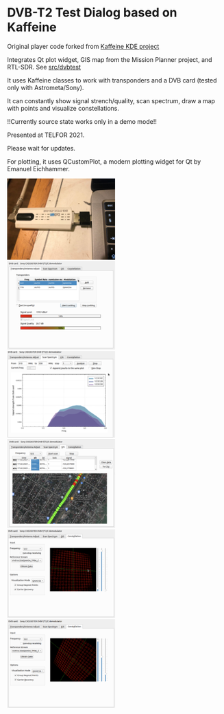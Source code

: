 DVB-T2 Test Dialog based on Kaffeine
===================

Original player code forked from <a href="https://github.com/KDE/kaffeine">Kaffeine KDE project</a>

Integrates Qt plot widget, GIS map from the Mission Planner project, and RTL-SDR. See <a href = "src/dvbtest">src/dvbtest</a>

It uses Kaffeine classes to work with transponders and a DVB card (tested only with Astrometa/Sony). 

It can constantly show signal strench/quality, scan spectrum, draw a map with points and visualize constellations.

!!Currently source state works only in a demo mode!!

Presented at TELFOR 2021.

Please wait for updates.

For plotting, it uses QCustomPlot, a modern plotting widget for Qt by Emanuel Eichhammer.       

<img src = "dvb_card.jpg" width = "50%" />
<img src = "dvb0.png" width = "50%" />
<img src = "dvb1.png" width = "50%" />
<img src = "dvb2.png" width = "50%" />
<img src = "dvb3.png" width = "50%"/>
<img src = "dvb4.png" width = "50%"/>
